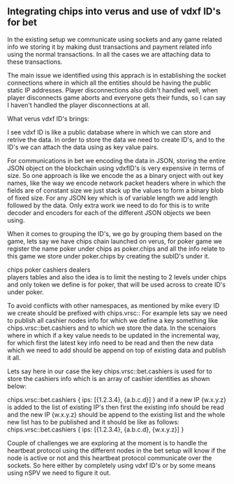 Integrating chips into verus and use of vdxf ID's for bet
----------------------------------------------------------

In the existing setup we communicate using sockets and any game related info we storing it by making dust transactions and payment related info using the normal transactions. In all the cases we are attaching data to these transactions.

The main issue we identified using this apprach is in establishing the socket connections where in which all the entities should be having the public static IP addresses. Player disconnections also didn't handled well, when player disconnects game aborts and everyone gets their funds, so I can say I haven't handled the player disconnections at all.

What verus vdxf ID's brings:

I see vdxf ID is like a public database where in which we can store and retrive the data. In order to store the data we need to create ID's, and to the ID's we can attach the data using as key value pairs.

For communications in bet we encoding the data in JSON, storing the entire JSON object on the blockchain using vdxfID's is very expensive in terms of size. So one approach is like we encode the as a binary onject with out key names, like the way we encode network packet headers where in which the fields are of constant size we just stack up the values to form a binary blob of fixed size. For any JSON key which is of variable length we add length followed by the data. Only extra work we need to do for this is to write decoder and encoders for each of the different JSON objects we been using.

When it comes to grouping the ID's, we go by grouping them based on the game, lets say we have chips chain launched on verus, for poker game we register the name poker under chips as poker.chips and all the info relate to this game we store under poker.chips by creating the subID's under it. 

chips
	poker
		cashiers
		dealers		
		players
		tables
and also the idea is to limit the nesting to 2 levels under chips and only token we define is for poker, that will be used across to create ID's under poker.

To avoid conflicts with other namespaces, as mentioned by mike every ID we create should be prefixed with chips.vrsc::
For example lets say we need to publish all cashier nodes info for which we define a key something like chips.vrsc::bet.cashiers and to which we store the data.
In the scenaiors where in which if a key value needs to be updated in the incremental way, for which first the latest key info need to be read and then the new data which we need to add should be append on top of existing data and publish it all.

Lets say here in our case the key chips.vrsc::bet.cashiers is used for to store the cashiers info which is an array of cashier identities as shown below:

chips.vrsc::bet.cashiers
{
			ips: [{1.2.3.4}, {a.b.c.d}]
}
and if a new IP {w.x.y.z} is added to the list of existing IP's then first the existing info should be read and the new IP {w.x.y.z} should be append to the existing list and the whole new list has to be published and it should be like as follows:
chips.vrsc::bet.cashiers
{
			ips: [{1.2.3.4}, {a.b.c.d}, {w.x.y.z}]
}

Couple of challenges we are exploring at the moment is to handle the heartbeat protocol using the different nodes in the bet setup will know if the node is active or not and this heartbeat protocol communicate over the sockets. So here either by completely using vdxf ID's or by some means using nSPV we need to figure it out.



